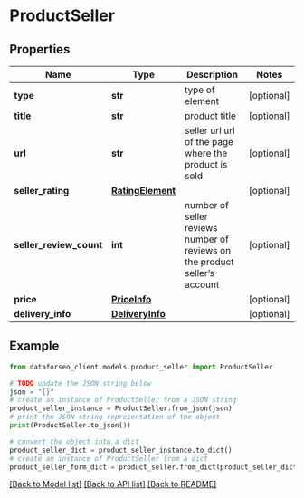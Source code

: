 # ProductSeller


## Properties

Name | Type | Description | Notes
------------ | ------------- | ------------- | -------------
**type** | **str** | type of element | [optional] 
**title** | **str** | product title | [optional] 
**url** | **str** | seller url url of the page where the product is sold | [optional] 
**seller_rating** | [**RatingElement**](RatingElement.md) |  | [optional] 
**seller_review_count** | **int** | number of seller reviews number of reviews on the product seller’s account | [optional] 
**price** | [**PriceInfo**](PriceInfo.md) |  | [optional] 
**delivery_info** | [**DeliveryInfo**](DeliveryInfo.md) |  | [optional] 

## Example

```python
from dataforseo_client.models.product_seller import ProductSeller

# TODO update the JSON string below
json = "{}"
# create an instance of ProductSeller from a JSON string
product_seller_instance = ProductSeller.from_json(json)
# print the JSON string representation of the object
print(ProductSeller.to_json())

# convert the object into a dict
product_seller_dict = product_seller_instance.to_dict()
# create an instance of ProductSeller from a dict
product_seller_form_dict = product_seller.from_dict(product_seller_dict)
```
[[Back to Model list]](../README.md#documentation-for-models) [[Back to API list]](../README.md#documentation-for-api-endpoints) [[Back to README]](../README.md)


